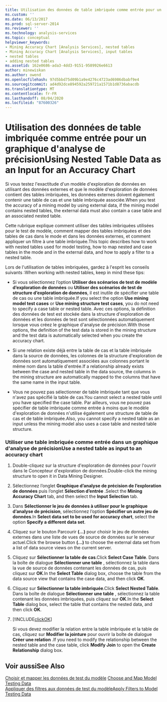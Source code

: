 ```yaml
---
title: Utilisation des données de table imbriquée comme entrée pour un graphique d’exactitude | Microsoft Docs
ms.custom: ''
ms.date: 06/13/2017
ms.prod: sql-server-2014
ms.reviewer: ''
ms.technology: analysis-services
ms.topic: conceptual
helpviewer_keywords:
- Mining Accuracy Chart [Analysis Services], nested tables
- Mining Accuracy Chart [Analysis Services], input tables
- nested tables
- adding nested tables
ms.assetid: 162e0686-ada3-4dd3-9151-9589926e6613
author: minewiskan
ms.author: owend
ms.openlocfilehash: 97d5bbd75d09b1a9e4276c4723ad6986dbabf9e4
ms.sourcegitcommit: ad4d92dce894592a259721a1571b1d8736abacdb
ms.translationtype: MT
ms.contentlocale: fr-FR
ms.lasthandoff: 08/04/2020
ms.locfileid: "87600326"
---
```

# <a name="using-nested-table-data-as-an-input-for-an-accuracy-chart"></a><span data-ttu-id="77e15-102">Utilisation des données de table imbriquée comme entrée pour un graphique d'analyse de précision</span><span class="sxs-lookup"><span data-stu-id="77e15-102">Using Nested Table Data as an Input for an Accuracy Chart</span></span>
  <span data-ttu-id="77e15-103">Si vous testez l'exactitude d'un modèle d'exploration de données en utilisant des données externes et que le modèle d'exploration de données contient des tables imbriquées, les données externes doivent également contenir une table de cas et une table imbriquée associée.</span><span class="sxs-lookup"><span data-stu-id="77e15-103">When you test the accuracy of a mining model by using external data, if the mining model contains nested tables, the external data must also contain a case table and an associated nested table.</span></span>  
  
 <span data-ttu-id="77e15-104">Cette rubrique explique comment utiliser des tables imbriquées utilisées pour le test de modèle, comment mapper des tables imbriquées et des tables de cas dans le mode et dans les données externes, et comment appliquer un filtre à une table imbriquée.</span><span class="sxs-lookup"><span data-stu-id="77e15-104">This topic describes how to work with nested tables used for model testing, how to map nested and case tables in the mode and in the external data, and how to apply a filter to a nested table.</span></span>  
  
 <span data-ttu-id="77e15-105">Lors de l'utilisation de tables imbriquées, gardez à l'esprit les conseils suivants :</span><span class="sxs-lookup"><span data-stu-id="77e15-105">When working with nested tables, keep in mind these tips:</span></span>  
  
-   <span data-ttu-id="77e15-106">Si vous sélectionnez l’option **Utiliser des scénarios de test de modèle d’exploration de données** ou **Utiliser des scénarios de test de structure d’exploration de données**, il est inutile de spécifier une table de cas ou une table imbriquée.</span><span class="sxs-lookup"><span data-stu-id="77e15-106">If you select the option **Use mining model test cases** or **Use mining structure test cases**, you do not need to specify a case table or nested table.</span></span> <span data-ttu-id="77e15-107">Avec ces options, la définition des données de test est stockée dans la structure d'exploration de données et les données de test sont sélectionnées automatiquement lorsque vous créez le graphique d'analyse de précision.</span><span class="sxs-lookup"><span data-stu-id="77e15-107">With those options, the definition of the test data is stored in the mining structure and the test data is automatically selected when you create the accuracy chart.</span></span>  
  
-   <span data-ttu-id="77e15-108">Si une relation existe déjà entre la table de cas et la table imbriquée dans la source de données, les colonnes de la structure d'exploration de données sont automatiquement associées aux colonnes portant le même nom dans la table d'entrée.</span><span class="sxs-lookup"><span data-stu-id="77e15-108">If a relationship already exists between the case and nested table in the data source, the columns in the mining structure are automatically mapped to the columns that have the same name in the input table.</span></span>  
  
-   <span data-ttu-id="77e15-109">Vous ne pouvez pas sélectionner de table imbriquée tant que vous n'avez pas spécifié la table de cas.</span><span class="sxs-lookup"><span data-stu-id="77e15-109">You cannot select a nested table until you have specified the case table.</span></span> <span data-ttu-id="77e15-110">Par ailleurs, vous ne pouvez pas spécifier de table imbriquée comme entrée à moins que le modèle d'exploration de données n'utilise également une structure de table de cas et de table imbriquée.</span><span class="sxs-lookup"><span data-stu-id="77e15-110">Also, you cannot specify a nested table as an input unless the mining model also uses a case table and nested table structure.</span></span>  
  
### <a name="use-a-nested-table-as-input-to-an-accuracy-chart"></a><span data-ttu-id="77e15-111">Utiliser une table imbriquée comme entrée dans un graphique d'analyse de précision</span><span class="sxs-lookup"><span data-stu-id="77e15-111">Use a nested table as input to an accuracy chart</span></span>  
  
1.  <span data-ttu-id="77e15-112">Double-cliquez sur la structure d'exploration de données pour l'ouvrir dans le Concepteur d'exploration de données.</span><span class="sxs-lookup"><span data-stu-id="77e15-112">Double-click the mining structure to open it in Data Mining Designer.</span></span>  
  
2.  <span data-ttu-id="77e15-113">Sélectionnez l’onglet **Graphique d’analyse de précision de l’exploration de données** puis l’onglet **Sélection d’entrée** .</span><span class="sxs-lookup"><span data-stu-id="77e15-113">Select the **Mining Accuracy Chart** tab, and then select the **Input Selection** tab.</span></span>  
  
3.  <span data-ttu-id="77e15-114">Dans **Sélectionner le jeu de données à utiliser pour le graphique d’analyse de précision**, sélectionnez l’option **Spécifier un autre jeu de données**.</span><span class="sxs-lookup"><span data-stu-id="77e15-114">In **Select data set to be used for accuracy chart**, select the option **Specify a different data set**.</span></span>  
  
4.  <span data-ttu-id="77e15-115">Cliquez sur le bouton Parcourir **(...)** pour choisir le jeu de données externes dans une liste de vues de source de données sur le serveur actuel.</span><span class="sxs-lookup"><span data-stu-id="77e15-115">Click the browse button **(...)** to choose the external data set from a list of data source views on the current server.</span></span>  
  
5.  <span data-ttu-id="77e15-116">Cliquez sur **Sélectionner la table de cas**.</span><span class="sxs-lookup"><span data-stu-id="77e15-116">Click **Select Case Table**.</span></span> <span data-ttu-id="77e15-117">Dans la boîte de dialogue **Sélectionner une table** , sélectionnez la table dans la vue de source de données contenant les données de cas, puis cliquez sur **OK**.</span><span class="sxs-lookup"><span data-stu-id="77e15-117">In the **Select Table** dialog box, choose the table from the data source view that contains the case data, and then click **OK**.</span></span>  
  
6.  <span data-ttu-id="77e15-118">Cliquez sur **Sélectionner la table imbriquée**.</span><span class="sxs-lookup"><span data-stu-id="77e15-118">Click **Select Nested Table**.</span></span> <span data-ttu-id="77e15-119">Dans la boîte de dialogue **Sélectionner une table** , sélectionnez la table contenant les données imbriquées, puis cliquez sur **OK**.</span><span class="sxs-lookup"><span data-stu-id="77e15-119">In the **Select Table** dialog box, select the table that contains the nested data, and then click **OK**.</span></span>  
  
7.  [!INCLUDE[clickOK](../../includes/clickok-md.md)]  
  
     <span data-ttu-id="77e15-120">Si vous devez modifier la relation entre la table imbriquée et la table de cas, cliquez sur **Modifier la jointure** pour ouvrir la boîte de dialogue **Créer une relation** .</span><span class="sxs-lookup"><span data-stu-id="77e15-120">If you need to modify the relationship between the nested table and the case table, click **Modify Join** to open the **Create Relationship** dialog box.</span></span>  
  
## <a name="see-also"></a><span data-ttu-id="77e15-121">Voir aussi</span><span class="sxs-lookup"><span data-stu-id="77e15-121">See Also</span></span>  
 <span data-ttu-id="77e15-122">[Choisir et mapper les données de test du modèle](choose-and-map-model-testing-data.md) </span><span class="sxs-lookup"><span data-stu-id="77e15-122">[Choose and Map Model Testing Data](choose-and-map-model-testing-data.md) </span></span>  
 [<span data-ttu-id="77e15-123">Appliquer des filtres aux données de test du modèle</span><span class="sxs-lookup"><span data-stu-id="77e15-123">Apply Filters to Model Testing Data</span></span>](apply-filters-to-model-testing-data.md)  
  
  
